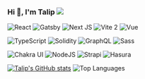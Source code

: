 ### Hi 👋, I'm Talip ![](https://visitor-badge.laobi.icu/badge?page_id=7alip.readme)

<p>
  <img
    alt="React"
    src="https://img.shields.io/badge/-React-61dafb?logo=react&logoColor=black"
  />
  <img
    alt="Gatsby"
    src="https://img.shields.io/badge/-Gatsby-7026B9?logo=gatsby&logoColor=white"
  />
  <img
    alt="Next JS"
    src="https://img.shields.io/badge/-NextJS-black?logo=next.js&logoColor=white"
  />
  <img
    alt="Vite 2"
    src="https://img.shields.io/badge/-Vite-646cff?logo=vite&logoColor=white"
  />
  <img
    alt="Vue"
    src="https://img.shields.io/badge/-Vue-4fc08d?style=flat&logo=vuedotjs&logoColor=fff"
  />
  
  <img
    alt="TypeScript"
    src="https://img.shields.io/badge/-TypeScript-007ACC?logo=typescript&logoColor=white"
  />
  <img
    alt="Solidity"
    src="https://img.shields.io/badge/-Solidity-65afff?logo=solidity&logoColor=white"
  />
  <img
    alt="GraphQL"
    src="https://img.shields.io/badge/-GraphQL-E10098?logo=graphql&logoColor=white"
  />
  <img
    alt="Sass"
    src="https://img.shields.io/badge/-Sass-CC6699?logo=sass&logoColor=white"
  />
  
  <img
    alt="Chakra UI"
    src="https://img.shields.io/badge/-ChakraUI-teal?logo=ChakraUI&logoColor=white"
  />
  <img
    alt="NodeJS"
    src="https://img.shields.io/badge/-NodeJS-43853d?logo=Node.js&logoColor=white"
  />
  <img
    alt="Strapi"
    src="https://img.shields.io/badge/-Strapi-1d1b84?logo=strapi&logoColor=white"
  />
  <img
    alt="Hasura"
    src="https://img.shields.io/badge/-Hasura-1EB4D4?logo=hasura&logoColor=white"
  />
</p>



[![Talip's GitHub stats](https://github-readme-stats.vercel.app/api?username=7alip&private=true&show_icons=true&hide=stars&theme=vue)](https://github.com/7alip/7alip)
![Top Languages](https://github-readme-stats.vercel.app/api/top-langs/?username=7alip&count_private=true&layout=compact&show_icons=true&theme=vue)

